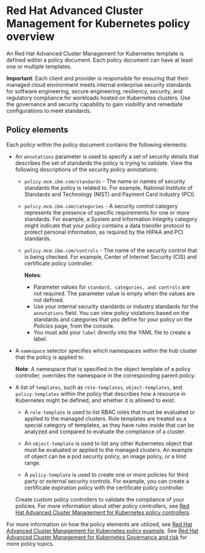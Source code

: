 # Red Hat Advanced Cluster Management for Kubernetes policy overview

An Red Hat Advanced Cluster Management for Kubernetes template is defined within a policy document. Each policy document can have at least one or multiple templates.

**Important**: Each client and provider is responsible for ensuring that their managed cloud environment meets internal enterprise security standards for software engineering, secure engineering, resiliency, security, and regulatory compliance for workloads hosted on Kubernetes clusters. Use the governance and security capability to gain visibility and remediate configurations to meet standards.

## Policy elements

Each _policy_ within the policy document contains the following elements:

  - An `annotations` parameter is used to specify a set of security details that describes the set of standards the policy is trying to validate. View the following descriptions of the security policy annotations:
      * `policy.mcm.ibm.com/standards` - The name or names of security standards the policy is related to. For example, National Institute of Standards and Technology (NIST) and Payment Card Industry (PCI).
      * `policy.mcm.ibm.com/categories` - A security control category represents the presence of specific requirements for one or more standards. For example, a System and Information Integrity category might indicate that your policy contains a data transfer protocol to protect personal information, as required by the HIPAA and PCI standards.
      * `policy.mcm.ibm.com/controls` -  The name of the security control that is being checked. For example, Center of Internet Security (CIS) and certificate policy controller.
      
        **Notes**: 
        
        * Parameter values for `standard, categories, and controls` are not required. The parameter value is empty when the values are not defined.
        * Use your internal security standards or industry standards for the `annotations` field. You can view policy violations based on the standards and categories that you define for your policy on the _Policies_ page, from the console.
        * You must add your `label` directly into the YAML file to create a label.

  - A `namespace` selector specifies which namespaces within the hub cluster that the policy is applied to. 
  
    **Note**: A namespace that is specified in the object template of a policy controller, overrides the namespace in the corresponding parent policy.

  - A list of `templates`, such as `role-templates`, `object-templates`, and `policy-templates` within the policy that describes how a resource in Kubernetes might be defined, and whether it is allowed to exist.

    - A `role-template` is used to list RBAC roles that must be evaluated or applied to the managed clusters. Role templates are treated as a special category of templates, as they have rules inside that can be analyzed and compared to evaluate the compliance of a cluster.

    - An `object-template` is used to list any other Kubernetes object that must be evaluated or applied to the managed clusters. An example of object can be a pod security policy, an image policy, or a limit range.
    
    - A `policy-template` is used to create one or more policies for third party or external security controls. For example, you can create a certificate expiration policy with the certificate policy controller. 
    
    Create custom policy controllers to validate the compliance of your policies. For more information about other policy controllers, see [Red Hat Advanced Cluster Management for Kubernetes policy controllers](../governance/policy_controllers.md).

For more information on how the policy elements are utilized, see [Red Hat Advanced Cluster Management for Kubernetes policy example](policy_example.md). See [Red Hat Advanced Cluster Management for Kubernetes Governance and risk](compliance_intro.md) for more policy topics.
